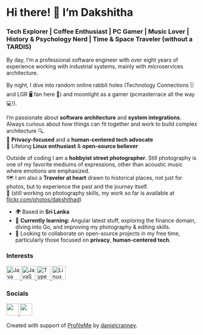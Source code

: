 # Hi there! 👋 I’m Dakshitha
### Tech Explorer | Coffee Enthusiast | PC Gamer | Music Lover | History & Psychology Nerd | Time & Space Traveler (without a TARDIS)

By day, I’m a professional software engineer with over eight years of experience working with industrial systems, mainly with microservices architecture.

By night, I dive into random online rabbit holes (Technology Connections 🗄️ and LGR 🖥️ fan here 🚀) and moonlight as a gamer (pcmasterrace all the way 💻!).

I’m passionate about **software architecture** and **system integrations**.  
Always curious about how things can fit together and work to build complex architecture 🔍.  
🔐 **Privacy-focused** and a **human-centered tech advocate**  
🐧 Lifelong **Linux enthusiast** & **open-source believer**

Outside of coding I am a **hobbyist street photographer**. 
Still photography is one of my favorite mediums of expressions, other than acoustic music where emotions are emphasized.  
🗺️ I am also a **Traveler at heart** drawn to historical places, not just for photos, but to experience the past and the journey itself.  
📸 (still working on photography skills, my work so far is available at [flickr.com/photos/dakshithad](https://www.flickr.com/photos/dakshithad/))

- 🌍 Based in **Sri Lanka**
- 🧠 **Currently learning:** Angular latest stuff, exploring the finance domain, diving into Go, and improving my photography & editing skills.
- 🤝 Looking to collaborate on open-source projects in my free time, particularly those focused on **privacy**, **human-centered tech**.

### Interests

<p align="left">
  <a href="https://openjdk.org/" target="_blank" rel="noreferrer">
    <img src="https://raw.githubusercontent.com/danielcranney/readme-generator/main/public/icons/skills/java-colored.svg" width="36" height="36" alt="Java" />
  </a>
  <a href="https://developer.mozilla.org/en-US/docs/Web/JavaScript" target="_blank" rel="noreferrer">
    <img src="https://raw.githubusercontent.com/danielcranney/readme-generator/main/public/icons/skills/javascript-colored.svg" width="36" height="36" alt="JavaScript" />
  </a>
  <a href="https://www.typescriptlang.org/" target="_blank" rel="noreferrer">
    <img src="https://raw.githubusercontent.com/danielcranney/readme-generator/main/public/icons/skills/typescript-colored.svg" width="36" height="36" alt="TypeScript" />
  </a>
  <a href="https://www.linux.org" target="_blank" rel="noreferrer">
    <img src="https://raw.githubusercontent.com/danielcranney/readme-generator/main/public/icons/skills/linux-colored.svg" width="36" height="36" alt="Linux" />
  </a>
</p>
                    
### Socials

<p align="left">
  <a href="https://www.github.com/dkds" target="_blank" rel="noreferrer">
    <picture>
      <source media="(prefers-color-scheme: dark)" srcset="https://raw.githubusercontent.com/danielcranney/readme-generator/main/public/icons/socials/github-dark.svg" />
      <source media="(prefers-color-scheme: light)" srcset="https://raw.githubusercontent.com/danielcranney/readme-generator/main/public/icons/socials/github.svg" />
      <img src="https://raw.githubusercontent.com/danielcranney/readme-generator/main/public/icons/socials/github.svg" width="32" height="32" />
    </picture>
  </a>
  <a href="https://www.linkedin.com/in/dakshitha-dissanayake" target="_blank" rel="noreferrer">
    <picture>
      <source media="(prefers-color-scheme: dark)" srcset="https://raw.githubusercontent.com/danielcranney/readme-generator/main/public/icons/socials/linkedin-dark.svg" />
      <source media="(prefers-color-scheme: light)" srcset="https://raw.githubusercontent.com/danielcranney/readme-generator/main/public/icons/socials/linkedin.svg" />
      <img src="https://raw.githubusercontent.com/danielcranney/readme-generator/main/public/icons/socials/linkedin.svg" width="32" height="32" />
    </picture>
  </a>
</p>

Created with support of [ProfileMe](https://www.profileme.dev) by [danielcranney](https://github.com/danielcranney).
